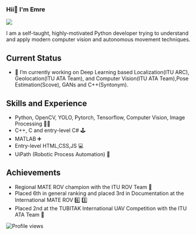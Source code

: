 ### Hii👋 I'm Emre
![](emre.gif)


I am a self-taught, highly-motivated Python developer trying to understand and apply modern computer vision and autonomous movement techniques.


## Current Status

* 🔭 I’m currently working on Deep Learning based Localization(ITU ARC), Geolocation(ITU ATA Team), and Computer Vision(ITU ATA Team),Pose Estimation(Scove), GANs and C++(Syntonym).


## Skills and Experience

* Python, OpenCV, YOLO, Pytorch, Tensorflow, Computer Vision, Image Processing 🐍🐍
* C++, C and entry-level C# 🕹️
* MATLAB ➕
* Entry-level HTML,CSS,JS 💻
* UiPath (Robotic Process Automation) 🤖

## Achievements

* Regional MATE ROV champion with the ITU ROV Team 🍾
* Placed 6th in general ranking and placed 3rd in Documentation at the International MATE ROV 6️⃣ 3️⃣
* Placed 2nd at the TUBITAK International UAV Competition with the ITU ATA Team 🥈



![Profile views](https://gpvc.arturio.dev/emreaniloguz)  
